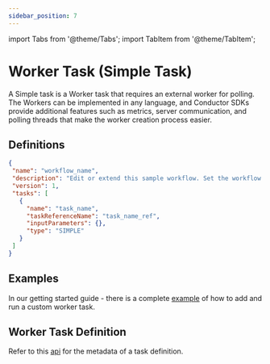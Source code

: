 ```yaml
---
sidebar_position: 7
---
```



import Tabs from '@theme/Tabs';
import TabItem from '@theme/TabItem';

# Worker Task (Simple Task)

A Simple task is a Worker task that requires an external worker for polling. The Workers can be implemented in any language, and Conductor SDKs provide additional features such as metrics, server communication, and polling threads that make the worker creation process easier.

## Definitions

```json
{
 "name": "workflow_name",
 "description": "Edit or extend this sample workflow. Set the workflow name to get started",
 "version": 1,
 "tasks": [
   {
     "name": "task_name",
     "taskReferenceName": "task_name_ref",
     "inputParameters": {},
     "type": "SIMPLE"
   }
 ]
}

```

## Examples

In our getting started guide - there is a complete [example](/content/getting-started/adding-custom-code-worker) of how to add and run a custom worker task.

## Worker Task Definition

Refer to this [api](/content/reference-docs/api/metadata/creating-task-definitions) for the metadata of a task definition.